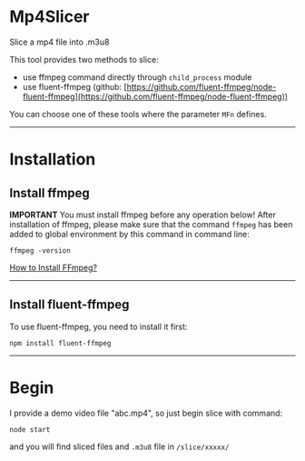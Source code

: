 # Mp4Slicer
Slice a mp4 file into .m3u8

This tool provides two methods to slice:
+ use ffmpeg command directly through `child_process` module
+ use fluent-ffmpeg (github: [https://github.com/fluent-ffmpeg/node-fluent-ffmpeg](https://github.com/fluent-ffmpeg/node-fluent-ffmpeg))

You can choose one of these tools where the parameter `MFn` defines.

---

# Installation

## Install ffmpeg

**IMPORTANT**
You must install ffmpeg before any operation below!
After installation of ffmpeg, please make sure that the command `ffmpeg` has been added to global environment by this command in command line:
```
ffmpeg -version
```

[How to Install FFmpeg?](https://www.onelib.biz/blog/a/595e0dcf3c421d080ecaceec)

---

## Install fluent-ffmpeg

To use fluent-ffmpeg, you need to install it first:

```
npm install fluent-ffmpeg
```

---

# Begin

I provide a demo video file "abc.mp4", so just begin slice with command:

```
node start
```

and you will find sliced files and `.m3u8` file in `/slice/xxxxx/`




